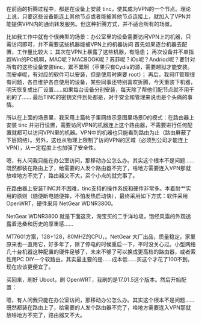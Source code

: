 在前面的折腾过程中，都是在设备上安装 tinc，使其成为VPN的一个节点。理论上说，只要这些设备能连上其他节点或者能被其他节点连接上，就加入了VPN并能提供VPN内的通讯转发服务。但这种折腾方式，并不适合所有的场景。

比如我工作中就有个很典型的场景：办公室里的设备需要访问VPN上的机器，只需访问即可，并不需要这些机器能被VPN上的机器访问
	首先如果逐台机器去配置，工作量比较大；
	其次在VPN上暴露了这些机器，有隐患；
	再次设备并不单指跑Win的PC机啊，MAC呢？MACBOOK呢？苏菲呢？iOs呢？Andriod呢？要针对所有的这些设备安装tinc，累不累啊（苹果只有Cydia的源，需要越狱才能安装。而安卓呢，有对应的软件可以安装，但是使用时需要 root）；
	再后，我司IT管理很有问题，各自维护各自使用的设备，某些同事还特别喜欢折腾，今天重装下机器，明天恢复成出厂设置……如果每台设备分别安装，每天除了帮他们配节点就不用干别的了……
	最后TINC的密钥文件到处都是，对于安全和管理来说也是个头痛的事情。

所以在上面的场景里，我采用上篇帖子里网络示意图里场景D的模式：在路由器上安装 tinc 并进行设置，需要访问VPN的机器连上这个路由器，不需要进行任何配置就都可以访问VPN里的机器。VPN中的机器也只能看到路由为止（路由屏蔽了下层网络）。另外，这也从物理上限制了访问VPN的区域（必须到公司才能连上VPN），从一定程度上也加强了安全性。

嗯，有人问我只能在办公室访问，那移动办公怎么办。其实这个根本不是问题……既然都装在路由上了，给需要的人发个路由器不完了，啥地方需要连入VPN那就放啥地方不完了，路由器又不大，买个小点的就完事了。

在路由器上安装TINC并不困难，tinc支持的操作系统和硬件非常多。本着耐艹实用的原则（随便断电随便摔，不怕发热启动快），最终采用如下方式：软件采用 OpenWRT，硬件采用 NetGear WDNR3800。

NetGear WDNR3800 就是下面这货，淘宝买的二手洋垃圾，饱经风霜的外观透露着沧桑和历史的厚重感……

MT7601方案，128+128，80MHZ的CPU，。NetGear 大厂出品，质量稳定。家里原来也一直用它，好多年了，除了停电的时候重启一下，平时没关心过。小型网络几十台机器这种配置的硬件足够了，未来不够了可以换成更高档的路由器，或者索性用PC DIY一个软路由。其实最主要的是……成本低……买这个才花了100不到，现在应该更便宜了。


买回来，刷好 Uboot，刷 OpenWRT，我刷的是17.01.5这个版本。然后开始配置：



嗯，有人问我只能在办公室访问，那移动办公怎么办。其实这个根本不是问题……既然都装在路由上了，给需要的人发个路由器不完了，啥地方需要连入VPN那就放啥地方不完了，路由器又不大。
